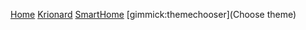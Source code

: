 [Home](index.md)
[Krionard](krionard.md)
[SmartHome](smarthome.md)
[gimmick:themechooser](Choose theme)
